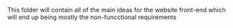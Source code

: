 This folder will contain all of the main ideas for the website front-end which will end up being 
mostly the non-funcctional requirements




